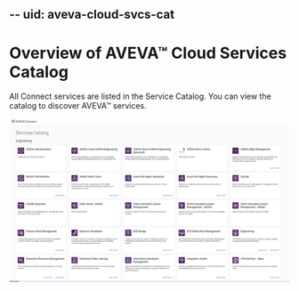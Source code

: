--
uid: aveva-cloud-svcs-cat
---

# Overview of AVEVA™ Cloud Services Catalog

All Connect services are listed in the Service Catalog. You can view the catalog to discover AVEVA™ services.

![AVEVA™ Cloud Services Catalog](images/cloud-svcs-cat.png)